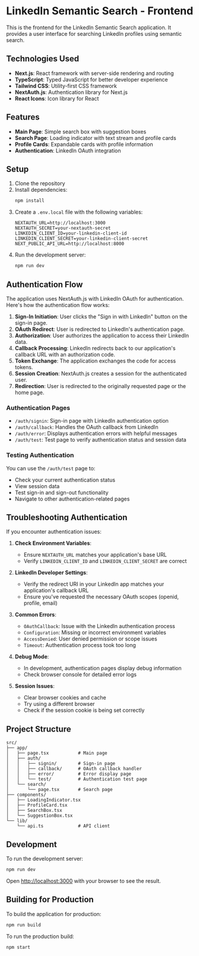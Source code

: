 # LinkedIn Semantic Search - Frontend

This is the frontend for the LinkedIn Semantic Search application. It provides a user interface for searching LinkedIn profiles using semantic search.

## Technologies Used

- **Next.js**: React framework with server-side rendering and routing
- **TypeScript**: Typed JavaScript for better developer experience
- **Tailwind CSS**: Utility-first CSS framework
- **NextAuth.js**: Authentication library for Next.js
- **React Icons**: Icon library for React

## Features

- **Main Page**: Simple search box with suggestion boxes
- **Search Page**: Loading indicator with text stream and profile cards
- **Profile Cards**: Expandable cards with profile information
- **Authentication**: LinkedIn OAuth integration

## Setup

1. Clone the repository
2. Install dependencies:
   ```bash
   npm install
   ```
3. Create a `.env.local` file with the following variables:
   ```
   NEXTAUTH_URL=http://localhost:3000
   NEXTAUTH_SECRET=your-nextauth-secret
   LINKEDIN_CLIENT_ID=your-linkedin-client-id
   LINKEDIN_CLIENT_SECRET=your-linkedin-client-secret
   NEXT_PUBLIC_API_URL=http://localhost:8000
   ```
4. Run the development server:
   ```bash
   npm run dev
   ```

## Authentication Flow

The application uses NextAuth.js with LinkedIn OAuth for authentication. Here's how the authentication flow works:

1. **Sign-In Initiation**: User clicks the "Sign in with LinkedIn" button on the sign-in page.
2. **OAuth Redirect**: User is redirected to LinkedIn's authentication page.
3. **Authorization**: User authorizes the application to access their LinkedIn data.
4. **Callback Processing**: LinkedIn redirects back to our application's callback URL with an authorization code.
5. **Token Exchange**: The application exchanges the code for access tokens.
6. **Session Creation**: NextAuth.js creates a session for the authenticated user.
7. **Redirection**: User is redirected to the originally requested page or the home page.

### Authentication Pages

- `/auth/signin`: Sign-in page with LinkedIn authentication option
- `/auth/callback`: Handles the OAuth callback from LinkedIn
- `/auth/error`: Displays authentication errors with helpful messages
- `/auth/test`: Test page to verify authentication status and session data

### Testing Authentication

You can use the `/auth/test` page to:

- Check your current authentication status
- View session data
- Test sign-in and sign-out functionality
- Navigate to other authentication-related pages

## Troubleshooting Authentication

If you encounter authentication issues:

1. **Check Environment Variables**:

   - Ensure `NEXTAUTH_URL` matches your application's base URL
   - Verify `LINKEDIN_CLIENT_ID` and `LINKEDIN_CLIENT_SECRET` are correct

2. **LinkedIn Developer Settings**:

   - Verify the redirect URI in your LinkedIn app matches your application's callback URL
   - Ensure you've requested the necessary OAuth scopes (openid, profile, email)

3. **Common Errors**:

   - `OAuthCallback`: Issue with the LinkedIn authentication process
   - `Configuration`: Missing or incorrect environment variables
   - `AccessDenied`: User denied permission or scope issues
   - `Timeout`: Authentication process took too long

4. **Debug Mode**:

   - In development, authentication pages display debug information
   - Check browser console for detailed error logs

5. **Session Issues**:
   - Clear browser cookies and cache
   - Try using a different browser
   - Check if the session cookie is being set correctly

## Project Structure

```
src/
├── app/
│   ├── page.tsx           # Main page
│   ├── auth/
│   │   ├── signin/        # Sign-in page
│   │   ├── callback/      # OAuth callback handler
│   │   ├── error/         # Error display page
│   │   └── test/          # Authentication test page
│   └── search/
│       └── page.tsx       # Search page
├── components/
│   ├── LoadingIndicator.tsx
│   ├── ProfileCard.tsx
│   ├── SearchBox.tsx
│   └── SuggestionBox.tsx
└── lib/
    └── api.ts             # API client
```

## Development

To run the development server:

```bash
npm run dev
```

Open [http://localhost:3000](http://localhost:3000) with your browser to see the result.

## Building for Production

To build the application for production:

```bash
npm run build
```

To run the production build:

```bash
npm start
```
